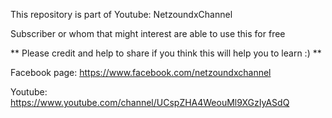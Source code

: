 This repository is part of Youtube: NetzoundxChannel


Subscriber or whom that might interest are able to use this for free


** Please credit and help to share if you think this will help you to learn :) **


Facebook page: https://www.facebook.com/netzoundxchannel


Youtube: https://www.youtube.com/channel/UCspZHA4WeouMl9XGzIyASdQ
